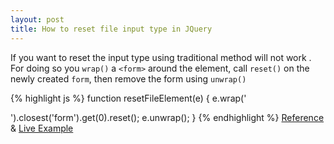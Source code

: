 ```yaml
---
layout: post
title: How to reset file input type in JQuery
---
```


If you want to reset the input type using traditional method will not work .
For doing so you `wrap()` a `<form>` around the element, call `reset()` on the newly created `form`, then remove the form using `unwrap()`

{% highlight js %}
function resetFileElement(e) {
  e.wrap('<form>').closest('form').get(0).reset();
  e.unwrap();
}
{% endhighlight %}
[Reference](http://stackoverflow.com/a/13351234/1691300) & [Live Example](http://jsfiddle.net/rPaZQ/)